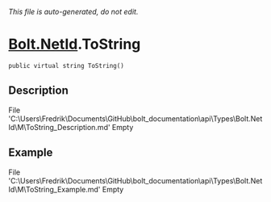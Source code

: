 *This file is auto-generated, do not edit.*

# [Bolt.NetId](Types/Bolt.NetId.md).ToString
`public virtual string ToString()`
## Description
File 'C:\Users\Fredrik\Documents\GitHub\bolt_documentation\api\Types\Bolt.NetId\M\ToString_Description.md' Empty
## Example
File 'C:\Users\Fredrik\Documents\GitHub\bolt_documentation\api\Types\Bolt.NetId\M\ToString_Example.md' Empty
